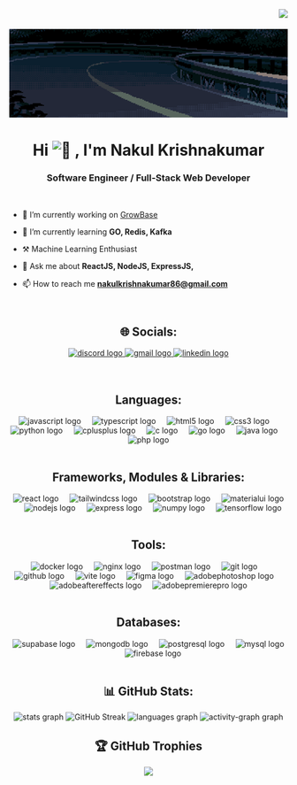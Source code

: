 <div align="right">
  <a href="https://visitcount.itsvg.in">
    <img src="https://visitcount.itsvg.in/api?id=nakul-krishnakumar&label=Profile%20Views&color=6&icon=1&pretty=false" />
  </a>
</div>&nbsp;

<div align="center">
  <img src="https://github.com/nakul-krishnakumar/nakul-krishnakumar/blob/main/dfvdbzc-ea86506e-08ec-4ce6-92c7-32ea7f5189f6.gif"/>
</div>

<h1 align="center" style>Hi <picture>
  <source srcset="https://fonts.gstatic.com/s/e/notoemoji/latest/1f44b/512.webp" type="image/webp">
  <img src="https://fonts.gstatic.com/s/e/notoemoji/latest/1f44b/512.gif" alt="👋" width="32" height="32">
</picture>, I'm Nakul Krishnakumar</h1>
<h3 align="center">Software Engineer / Full-Stack Web Developer</h3>
<br>

- 🔭 I’m currently working on [GrowBase](https://github.com/nakul-krishnakumar/grow-base)

- 🌱 I’m currently learning **GO, Redis, Kafka**
  
- ⚒️ Machine Learning Enthusiast 

- 💬 Ask me about **ReactJS, NodeJS, ExpressJS,**

- 📫 How to reach me **nakulkrishnakumar86@gmail.com**

<br>

<h2 align="center">🌐 Socials:</h2> 
<div align="center">
  <a href="https://discordapp.com/users/679608492143018007" target="_blank">
    <img src="https://img.shields.io/static/v1?message=Discord&logo=discord&label=&color=7289DA&logoColor=white&labelColor=&style=flat" height="27" alt="discord logo"  />
  </a>
  <a href="mailto:nakulkrishnakumar86@gmail.com">
    <img src="https://img.shields.io/static/v1?message=Gmail&logo=gmail&label=&color=D14836&logoColor=white&labelColor=&style=flat" height="27" alt="gmail logo"  />
  </a>
  <a href="https://www.linkedin.com/in/nakul-krishnakumar-9aa951282/" target="_blank">
    <img src="https://img.shields.io/static/v1?message=LinkedIn&logo=linkedin&label=&color=0077B5&logoColor=white&labelColor=&style=flat" height="27" alt="linkedin logo"  />
  </a>
</div>
<br><br>



<h2 align="center">Languages:</h2>
<div align="center">
  <img src="https://skillicons.dev/icons?i=js" height="50" alt="javascript logo"  />
  <img width="12" />
  <img src="https://skillicons.dev/icons?i=ts" height="50" alt="typescript logo"  />
  <img width="12" />
  <img src="https://cdn.jsdelivr.net/gh/devicons/devicon/icons/html5/html5-original.svg" height="50" alt="html5 logo"  />
  <img width="12" />
  <img src="https://cdn.jsdelivr.net/gh/devicons/devicon/icons/css3/css3-original.svg" height="50" alt="css3 logo"  />
  <img width="12" />
  <img src="https://skillicons.dev/icons?i=py" height="50" alt="python logo"  />
  <img width="12" />
  <img src="https://skillicons.dev/icons?i=cpp" height="50" alt="cplusplus logo"  />
  <img width="12" />
  <img src="https://skillicons.dev/icons?i=c" height="50" alt="c logo"  />
  <img width="12" />
  <img src="https://skillicons.dev/icons?i=go" height="50" alt="go logo"  />
  <img width="12" />
  <img src="https://skillicons.dev/icons?i=java" height="50" alt="java logo"  />
  <img width="12" />
  <img src="https://cdn.jsdelivr.net/gh/devicons/devicon/icons/php/php-original.svg" height="50" alt="php logo"  />
</div>

<br>


<h2 align="center">Frameworks, Modules & Libraries:</h2>
<div align="center">
  <img src="https://skillicons.dev/icons?i=react" height="50" alt="react logo"  />
  <img width="12" />
  <img src="https://skillicons.dev/icons?i=tailwind" height="50" alt="tailwindcss logo"  />
  <img width="12" />
  <img src="https://cdn.jsdelivr.net/gh/devicons/devicon/icons/bootstrap/bootstrap-original.svg" height="50" alt="bootstrap logo"  />
  <img width="12" />
  <img src="https://skillicons.dev/icons?i=materialui" height="50" alt="materialui logo"  />
  <img width="12" />
  <img src="https://skillicons.dev/icons?i=nodejs" height="50" alt="nodejs logo"  />
  <img width="12" />
  <img src="https://skillicons.dev/icons?i=express" height="50" alt="express logo"  />
  <img width="12" />
  <img src="https://cdn.jsdelivr.net/gh/devicons/devicon/icons/numpy/numpy-original.svg" height="50" alt="numpy logo"  />
  <img width="12" />
  <img src="https://skillicons.dev/icons?i=tensorflow" height="50" alt="tensorflow logo"  />
</div>
<br>

<h2 align="center">Tools:</h2>
<div align="center">
  <img src="https://skillicons.dev/icons?i=docker" height="50" alt="docker logo"  />
  <img width="12" />
  <img src="https://cdn.jsdelivr.net/gh/devicons/devicon/icons/nginx/nginx-original.svg" height="50" alt="nginx logo"  />
  <img width="12" />
  <img src="https://cdn.simpleicons.org/postman/FF6C37" height="50" alt="postman logo"  />
  <img width="12" />
  <img src="https://skillicons.dev/icons?i=git" height="50" alt="git logo"  />
  <img width="12" />
  <img src="https://skillicons.dev/icons?i=github" height="50" alt="github logo"  />
  <img width="12" />
  <img src="https://skillicons.dev/icons?i=vite" height="50" alt="vite logo"  />
  <img width="12" />
  <img src="https://skillicons.dev/icons?i=figma" height="50" alt="figma logo"  />
  <img width="12" />
  <img src="https://skillicons.dev/icons?i=ps" height="50" alt="adobephotoshop logo"  />
  <img width="12" />
  <img src="https://skillicons.dev/icons?i=ae" height="50" alt="adobeaftereffects logo"  />
  <img width="12" />
  <img src="https://skillicons.dev/icons?i=pr" height="50" alt="adobepremierepro logo"  />
</div>
<br>


<h2 align="center">Databases:</h2>
<div align="center">
  <img src="https://skillicons.dev/icons?i=supabase" height="50" alt="supabase logo"  />
  <img width="12" />
  <img src="https://skillicons.dev/icons?i=mongodb" height="50" alt="mongodb logo"  />
  <img width="12" />
  <img src="https://skillicons.dev/icons?i=postgres" height="50" alt="postgresql logo"  />
  <img width="12" />
  <img src="https://cdn.simpleicons.org/mysql/4479A1" height="50" alt="mysql logo"  />
  <img width="12" />
  <img src="https://skillicons.dev/icons?i=firebase" height="50" alt="firebase logo"  />
</div>
<br>

<h2 align="center">📊 GitHub Stats:</h2>
<div align="center">
  <img src="https://github-readme-stats.vercel.app/api?username=nakul-krishnakumar&hide_title=false&hide_rank=false&show_icons=true&include_all_commits=true&count_private=true&disable_animations=false&theme=dracula&locale=en&hide_border=false" height="150" alt="stats graph"  />
  
  <img src="https://github-readme-streak-stats.herokuapp.com?user=nakul-krishnakumar&theme=dracula" height="150" alt="GitHub Streak" />
  
  <img src="https://github-readme-stats.vercel.app/api/top-langs?username=nakul-krishnakumar&locale=en&hide_title=false&layout=compact&card_width=320&langs_count=6&theme=dracula&hide_border=false" height="150" alt="languages graph"  />
  
  <img src="https://github-readme-activity-graph.vercel.app/graph?username=nakul-krishnakumar&theme=dracula&hide_border=false&area=true&hide_title=false" height="150" alt="activity-graph graph"  />
</div>

<h2 align="center">🏆 GitHub Trophies</h2>
<div align="center">
  <img src="https://github-profile-trophy.vercel.app/?username=nakul-krishnakumar&theme=radical&no-frame=false&no-bg=false&margin-w=4">
</div>


